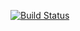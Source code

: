 [![Build Status](http://localhost:8080/buildStatus/icon?job=multibranch-testing%2Fmain)](http://localhost:8080/job/multibranch-testing/job/main/)
